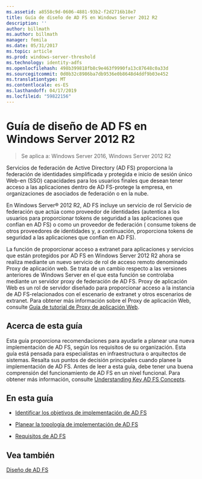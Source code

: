 ```yaml
---
ms.assetid: a8558c9d-0606-4881-93b2-f2d2716b18e7
title: Guía de diseño de AD FS en Windows Server 2012 R2
description: ''
author: billmath
ms.author: billmath
manager: femila
ms.date: 05/31/2017
ms.topic: article
ms.prod: windows-server-threshold
ms.technology: identity-adfs
ms.openlocfilehash: 498b399818fb8c9e463f9990fa13c87648c0a33d
ms.sourcegitcommit: 0d0b32c8986ba7db9536e0b8648d4ddf9b03e452
ms.translationtype: MT
ms.contentlocale: es-ES
ms.lasthandoff: 04/17/2019
ms.locfileid: "59822156"
---
```

# <a name="ad-fs-design-guide-in-windows-server-2012-r2"></a>Guía de diseño de AD FS en Windows Server 2012 R2

>Se aplica a: Windows Server 2016, Windows Server 2012 R2

Servicios de federación de Active Directory \(AD FS\) proporciona la federación de identidades simplificada y protegida e inicio de sesión único Web\-en \(SSO\) capacidades para los usuarios finales que desean tener acceso a las aplicaciones dentro de AD FS\-protege la empresa, en organizaciones de asociados de federación o en la nube.  
  
En Windows Server® 2012 R2, AD FS incluye un servicio de rol Servicio de federación que actúa como proveedor de identidades \(autentica a los usuarios para proporcionar tokens de seguridad a las aplicaciones que confían en AD FS\) o como un proveedor de federación \( consume tokens de otros proveedores de identidades y, a continuación, proporciona tokens de seguridad a las aplicaciones que confían en AD FS\).  
  
La función de proporcionar acceso a extranet para aplicaciones y servicios que están protegidos por AD FS en Windows Server 2012 R2 ahora se realiza mediante un nuevo servicio de rol de acceso remoto denominado Proxy de aplicación web. Se trata de un cambio respecto a las versiones anteriores de Windows Server en el que esta función se controlaba mediante un servidor proxy de federación de AD FS. Proxy de aplicación Web es un rol de servidor diseñado para proporcionar acceso a la instancia de AD FS\-relacionados con el escenario de extranet y otros escenarios de extranet. Para obtener más información sobre el Proxy de aplicación Web, consulte [Guía de tutorial de Proxy de aplicación Web](https://technet.microsoft.com/library/dn280944.aspx).  
  
## <a name="about-this-guide"></a>Acerca de esta guía  
Esta guía proporciona recomendaciones para ayudarle a planear una nueva implementación de AD FS, según los requisitos de su organización. Esta guía está pensada para especialistas en infraestructura o arquitectos de sistemas. Resalta sus puntos de decisión principales cuando planee la implementación de AD FS. Antes de leer a esta guía, debe tener una buena comprensión del funcionamiento de AD FS en un nivel funcional. Para obtener más información, consulte [Understanding Key AD FS Concepts](../../ad-fs/technical-reference/Understanding-Key-AD-FS-Concepts.md).  
  
## <a name="in-this-guide"></a>En esta guía  
  
-   [Identificar los objetivos de implementación de AD FS](Identify-Your-AD-FS-Deployment-Goals.md)  
  
-   [Planear la topología de implementación de AD FS](Plan-Your-AD-FS-Deployment-Topology.md)  
  
-   [Requisitos de AD FS](AD-FS-Requirements.md)  
  
  
## <a name="see-also"></a>Vea también  
[Diseño de AD FS](../../ad-fs/AD-FS-Design.md)  
  


